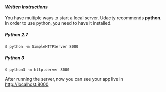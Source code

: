 #### _Written Instructions_

You have multiple ways to start a local server. Udacity recommends **python**. In order to use python, you need to have it installed.

##### Python 2.7
```
$ python -m SimpleHTTPServer 8000
```

##### Python 3
```
$ python3 -m http.server 8000
```

After running the server, now you can see your app live in [http://localhost:8000](http://localhost:8000)